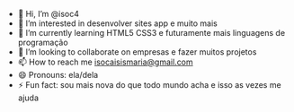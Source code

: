 - 👋 Hi, I’m @isoc4
- 👀 I’m interested in desenvolver sites app e muito mais
- 🌱 I’m currently learning HTML5 CSS3 e futuramente mais linguagens de programação
- 💞️ I’m looking to collaborate on empresas e fazer muitos projetos
- 📫 How to reach me isocaisismaria@gmail.com
- 😄 Pronouns: ela/dela
- ⚡ Fun fact: sou mais nova do que todo mundo acha e isso as vezes me ajuda

<!---
isoc4/isoc4 is a ✨ special ✨ repository because its `README.md` (this file) appears on your GitHub profile.
You can click the Preview link to take a look at your changes.
--->
